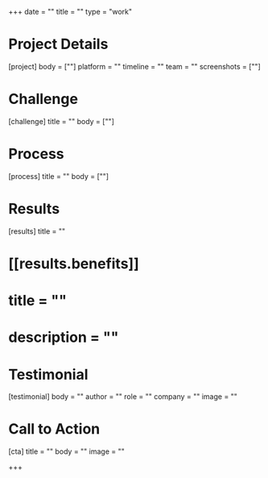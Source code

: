 +++
date = ""
title = ""
type = "work"

# Project Details

[project]
body = [""]
platform = ""
timeline = ""
team = ""
screenshots = [""]

# Challenge

[challenge]
title = ""
body = [""]

# Process

[process]
title = ""
body = [""]

# Results

[results]
title = ""

# [[results.benefits]]
# title = ""
# description = ""


# Testimonial

[testimonial]
body = ""
author = ""
role = ""
company = ""
image = ""

# Call to Action

[cta]
title = ""
body = ""
image = ""

+++